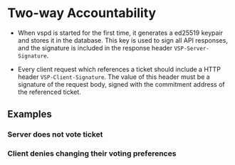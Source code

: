 # Two-way Accountability

- When vspd is started for the first time, it generates a ed25519 keypair and
  stores it in the database. This key is used to sign all API responses, and the
  signature is included in the response header `VSP-Server-Signature`.

- Every client request which references a ticket should include a HTTP header
  `VSP-Client-Signature`. The value of this header must be a signature of the
  request body, signed with the commitment address of the referenced ticket.

## Examples

### Server does not vote ticket

### Client denies changing their voting preferences
